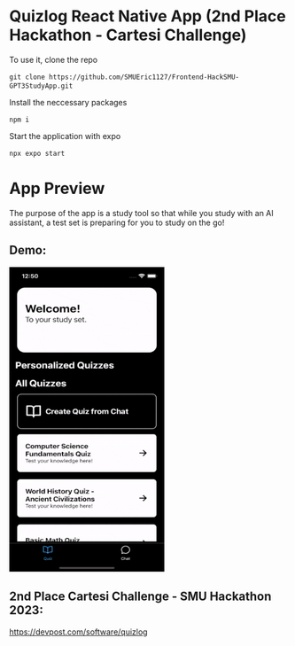 # Quizlog React Native App (2nd Place Hackathon - Cartesi Challenge)
To use it, clone the repo

```
git clone https://github.com/SMUEric1127/Frontend-HackSMU-GPT3StudyApp.git
```

Install the neccessary packages
```
npm i
```

Start the application with expo
```
npx expo start
```

# App Preview
The purpose of the app is a study tool so that while you study with an AI assistant, a test set is preparing for you to study on the go!

## Demo:
<img src="https://github.com/SMUEric1127/Frontend-HackSMU-GPT3StudyApp/blob/main/demo.gif" width="280" height="550"/>

## 2nd Place Cartesi Challenge - SMU Hackathon 2023: 
https://devpost.com/software/quizlog
